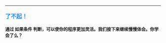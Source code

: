 ----------

#### <font color=#1E90FF size=4>**了不起！**</font>



#### 通过 **如果条件** 判断，可以使你的程序更加灵活。我们接下来继续慢慢体会。你学会了么？